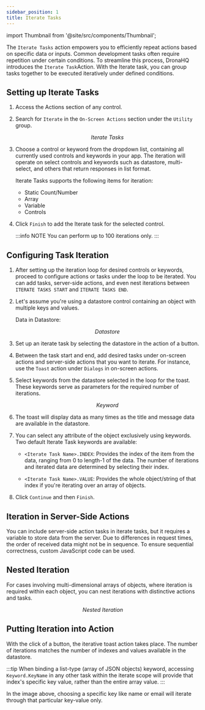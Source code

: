 ```yaml
---
sidebar_position: 1
title: Iterate Tasks
---
```


import Thumbnail from '@site/src/components/Thumbnail';


The `Iterate Tasks` action empowers you to efficiently repeat actions based on specific data or inputs. Common development tasks often require repetition under certain conditions. To streamline this process, DronaHQ introduces the `Iterate Task`Action. With the Iterate task, you can group tasks together to be executed iteratively under defined conditions.

## Setting up Iterate Tasks

1. Access the Actions section of any control.

2. Search for `Iterate` in the `On-Screen Actions` section under the `Utility` group.
    <figure>
    <Thumbnail src="/img/reference/actionflow-blocks/iterate-task/iteratetask.png" alt="Iterate Tasks" />
    <figcaption align='center'><i>Iterate Tasks</i></figcaption>
    </figure>

3. Choose a control or keyword from the dropdown list, containing all currently used controls and keywords in your app. The iteration will operate on select controls and keywords such as datastore, multi-select, and others that return responses in list format.

   Iterate Tasks supports the following items for iteration:

   - Static Count/Number
   - Array
   - Variable
   - Controls


4. Click `Finish` to add the Iterate task for the selected control.

   :::info NOTE
    You can perform up to 100 iterations only.
   ::: 

## Configuring Task Iteration

1. After setting up the iteration loop for desired controls or keywords, proceed to configure actions or tasks under the loop to be iterated. You can add tasks, server-side actions, and even nest iterations between `ITERATE TASKS START` and `ITERATE TASKS END`.

2. Let's assume you're using a datastore control containing an object with multiple keys and values.

   Data in Datastore:

    <figure>
    <Thumbnail src="/img/reference/actionflow-blocks/iterate-task/datastore.jpeg" alt="Datastore" />
    <figcaption align='center'><i>Datastore</i></figcaption>
    </figure>

3. Set up an iterate task by selecting the datastore in the action of a button.

4. Between the task start and end, add desired tasks under on-screen actions and server-side actions that you want to iterate. For instance, use the `Toast` action under `Dialogs` in on-screen actions.

5. Select keywords from the datastore selected in the loop for the toast. These keywords serve as parameters for the required number of iterations.

    <figure>
    <Thumbnail src="/img/reference/actionflow-blocks/iterate-task/config.png" alt="Keyword" />
    <figcaption align='center'><i>Keyword</i></figcaption>
    </figure>

6. The toast will display data as many times as the title and message data are available in the datastore.

7. You can select any attribute of the object exclusively using keywords. Two default Iterate Task keywords are available:

   - `<Iterate Task Name>.INDEX`: Provides the index of the item from the data, ranging from 0 to length-1 of the data. The number of iterations and iterated data are determined by selecting their index.

   - `<Iterate Task Name>.VALUE`: Provides the whole object/string of that index if you're iterating over an array of objects.

8. Click `Continue` and then `Finish`.

## Iteration in Server-Side Actions

You can include server-side action tasks in iterate tasks, but it requires a variable to store data from the server. Due to differences in request times, the order of received data might not be in sequence. To ensure sequential correctness, custom JavaScript code can be used.

## Nested Iteration

For cases involving multi-dimensional arrays of objects, where iteration is required within each object, you can nest iterations with distinctive actions and tasks.

   <figure>
    <Thumbnail src="/img/reference/actionflow-blocks/iterate-task/nest.jpeg" alt="Nested Iteration" />
    <figcaption align='center'><i>Nested Iteration</i></figcaption>
    </figure>

## Putting Iteration into Action

With the click of a button, the iterative toast action takes place. The number of iterations matches the number of indexes and values available in the datastore.

:::tip
 When binding a list-type (array of JSON objects) keyword, accessing `Keyword.KeyName` in any other task within the iterate scope will provide that index's specific key value, rather than the entire array value.
:::

   <figure>
    <Thumbnail src="/img/reference/actionflow-blocks/iterate-task/key.jpeg" alt="Nested Iteration" />
    </figure>

In the image above, choosing a specific key like name or email will iterate through that particular key-value only.

